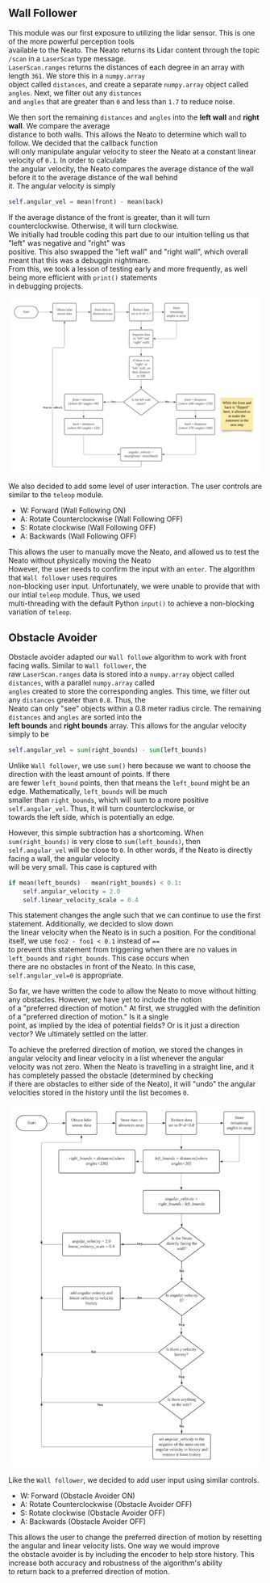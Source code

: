 
## Wall Follower

This module was our first exposure to utilizing the lidar sensor. This is one of the more powerful perception tools \
available to the Neato. The Neato returns its Lidar content through the topic `/scan` in a `LaserScan` type message. \
`LaserScan.ranges` returns the distances of each degree in an array with length `361`. We store this in a `numpy.array` \
object called `distances`, and create a separate `numpy.array` object called `angles`. Next, we filter out any `distances` \
and `angles` that are greater than `0` and less than `1.7` to reduce noise. 

We then sort the remaining `distances` and `angles` into the **left wall** and **right wall**. We compare the average \
distance to both walls. This allows the Neato to determine which wall to follow. We decided that the callback function \
will only manipulate angular velocity to steer the Neato at a constant linear velocity of `0.1`. In order to calculate \
the angular velocity, the Neato compares the average distance of the wall before it to the average distance of the wall behind \
it. The angular velocity is simply 
```Python
self.angular_vel = mean(front) - mean(back)
```
If the average distance of the front is greater, than it will turn counterclockwise. Otherwise, it will turn clockwise.\
We initially had trouble coding this part due to our intuition telling us that "left" was negative and "right" was \
positive. This also swapped the "left wall" and "right wall", which overall meant that this was a debuggin nightmare. \
From this, we took a lesson of testing early and more frequently, as well being more efficient with `print()` statements\
in debugging projects.  

<img src="Images/wall_follower.png" alt="Wall Follower Diagram" width="800"/>

We also decided to add some level of user interaction. The user controls are similar to the `teleop` module.

- W: Forward (Wall Following ON)
- A: Rotate Counterclockwise (Wall Following OFF)
- S: Rotate clockwise (Wall Following OFF)
- A: Backwards (Wall Following OFF)

This allows the user to manually move the Neato, and allowed us to test the Neato without physically moving the Neato \
However, the user needs to confirm the input with an `enter`. The algorithm that `Wall follower` uses requires \
non-blocking user input. Unfortunately, we were unable to provide that with our intial `teleop` module. Thus, we used \
multi-threading with the default Python `input()` to achieve a non-blocking variation of `teleop`. 

## Obstacle Avoider

Obstacle avoider adapted our `Wall followe` algorithm to work with front facing walls. Similar to `Wall follower`, the \
raw `LaserScan.ranges` data is stored into a `numpy.array` object called `distances`, with a parallel `numpy.array` called \
`angles` created to store the corresponding angles. This time, we filter out any `distances` greater than `0.8`. Thus, the \
Neato can only "see" objects within a 0.8 meter radius circle. The remaining `distances` and `angles` are sorted into the \
**left bounds** and **right bounds** array. This allows for the angular velocity simply to be
```Python
self.angular_vel = sum(right_bounds) - sum(left_bounds)
```
Unlike `Wall follower`, we use `sum()` here because we want to choose the direction with the least amount of points. If there \
are fewer `left_bound` points, then that means the `left_bound` might be an edge. Mathematically, `left_bounds` will be much \
smaller than `right_bounds`, which will sum to a more positive `self.angular_vel`. Thus, it will turn counterclockwise, or \
towards the left side, which is potentially an edge. 

However, this simple subtraction has a shortcoming. When `sum(right_bounds)` is very close to `sum(left_bounds)`, then \
`self.angular_vel` will be close to `0`. In other words, if the Neato is directly facing a wall, the angular velocity \
will be very small. This case is captured with  
```Python
if mean(left_bounds) - mean(right_bounds) < 0.1:
    self.angular_velocity = 2.0
    self.linear_velocity_scale = 0.4
```
This statement changes the angle such that we can continue to use the first statement. Additionally, we decided to slow down\
the linear velocity when the Neato is in such a position. For the conditional itself, we use `foo2 - foo1 < 0.1` instead of `==` \
to prevent this statement from triggering when there are no values in `left_bounds` and `right_bounds`. This case occurs when \
there are no obstacles in front of the Neato. In this case, `self.angular_vel=0` is appropriate. 

So far, we have written the code to allow the Neato to move without hitting any obstacles. However, we have yet to include the notion \
of a "preferred direction of motion." At first, we struggled with the definition of a "preferred direction of motion." Is it a single \
point, as implied by the idea of potential fields? Or is it just a direction vector? We ultimately settled on the latter. 

To achieve the preferred direction of motion, we stored the changes in angular velocity and linear velocity in a list whenever the angular\
velocity was not zero. When the Neato is travelling in a straight line, and it has completely passed the obstacle (determined by checking\
if there are obstacles to either side of the Neato), it will "undo" the angular velocities stored in the history until the list becomes `0`. 


<img src="Images/obstacle_avoider.png" alt="Obstacle Avoider Diagram" width="800"/>

Like the `Wall follower`, we decided to add user input using similar controls. 

- W: Forward (Obstacle Avoider ON)
- A: Rotate Counterclockwise (Obstacle Avoider OFF)
- S: Rotate clockwise (Obstacle Avoider OFF)
- A: Backwards (Obstacle Avoider OFF)

This allows the user to change the preferred direction of motion by resetting the angular and linear velocity lists. One way we would improve\
the obstacle avoider is by including the encoder to help store history. This increase both accuracy and robustness of the algorithm's ability\
to return back to a preferred direction of motion. 